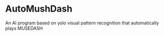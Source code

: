 # AutoMushDash
An AI program based on yolo visual pattern recognition that automatically plays MUSEDASH
